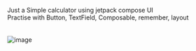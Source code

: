 Just a Simple calculator using jetpack compose UI<br />
Practise with Button, TextField, Composable, remember, layout <br />
<br />
<br />
![image](https://github.com/thiennh23/MyCaculator/assets/135424236/9f52bf2f-566a-4d74-a100-539fc62de899)
